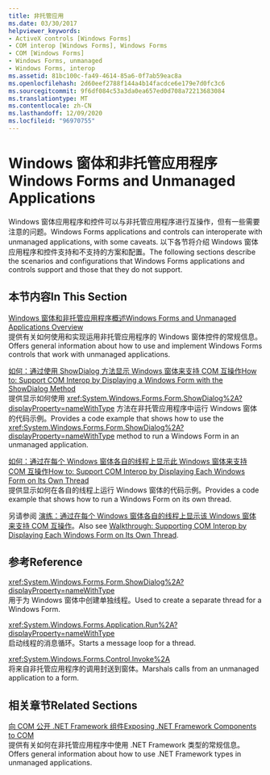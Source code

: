 ```yaml
---
title: 非托管应用
ms.date: 03/30/2017
helpviewer_keywords:
- ActiveX controls [Windows Forms]
- COM interop [Windows Forms], Windows Forms
- COM [Windows Forms]
- Windows Forms, unmanaged
- Windows Forms, interop
ms.assetid: 81bc100c-fa49-4614-85a6-0f7ab59eac8a
ms.openlocfilehash: 2d60eef2788f144a4b14facdce6e179e7d0fc3c6
ms.sourcegitcommit: 9f6df084c53a3da0ea657ed0d708a72213683084
ms.translationtype: MT
ms.contentlocale: zh-CN
ms.lasthandoff: 12/09/2020
ms.locfileid: "96970755"
---
```

# <a name="windows-forms-and-unmanaged-applications"></a><span data-ttu-id="0d482-102">Windows 窗体和非托管应用程序</span><span class="sxs-lookup"><span data-stu-id="0d482-102">Windows Forms and Unmanaged Applications</span></span>

<span data-ttu-id="0d482-103">Windows 窗体应用程序和控件可以与非托管应用程序进行互操作，但有一些需要注意的问题。</span><span class="sxs-lookup"><span data-stu-id="0d482-103">Windows Forms applications and controls can interoperate with unmanaged applications, with some caveats.</span></span> <span data-ttu-id="0d482-104">以下各节将介绍 Windows 窗体应用程序和控件支持和不支持的方案和配置。</span><span class="sxs-lookup"><span data-stu-id="0d482-104">The following sections describe the scenarios and configurations that Windows Forms applications and controls support and those that they do not support.</span></span>  
  
## <a name="in-this-section"></a><span data-ttu-id="0d482-105">本节内容</span><span class="sxs-lookup"><span data-stu-id="0d482-105">In This Section</span></span>  

 [<span data-ttu-id="0d482-106">Windows 窗体和非托管应用程序概述</span><span class="sxs-lookup"><span data-stu-id="0d482-106">Windows Forms and Unmanaged Applications Overview</span></span>](windows-forms-and-unmanaged-applications-overview.md)  
 <span data-ttu-id="0d482-107">提供有关如何使用和实现运用非托管应用程序的 Windows 窗体控件的常规信息。</span><span class="sxs-lookup"><span data-stu-id="0d482-107">Offers general information about how to use and implement Windows Forms controls that work with unmanaged applications.</span></span>  
  
 [<span data-ttu-id="0d482-108">如何：通过使用 ShowDialog 方法显示 Windows 窗体来支持 COM 互操作</span><span class="sxs-lookup"><span data-stu-id="0d482-108">How to: Support COM Interop by Displaying a Windows Form with the ShowDialog Method</span></span>](com-interop-by-displaying-a-windows-form-shadow.md)  
 <span data-ttu-id="0d482-109">提供显示如何使用 <xref:System.Windows.Forms.Form.ShowDialog%2A?displayProperty=nameWithType> 方法在非托管应用程序中运行 Windows 窗体的代码示例。</span><span class="sxs-lookup"><span data-stu-id="0d482-109">Provides a code example that shows how to use the <xref:System.Windows.Forms.Form.ShowDialog%2A?displayProperty=nameWithType> method to run a Windows Form in an unmanaged application.</span></span>  
  
 [<span data-ttu-id="0d482-110">如何：通过在每个 Windows 窗体各自的线程上显示此 Windows 窗体来支持 COM 互操作</span><span class="sxs-lookup"><span data-stu-id="0d482-110">How to: Support COM Interop by Displaying Each Windows Form on Its Own Thread</span></span>](how-to-support-com-interop-by-displaying-each-windows-form-on-its-own-thread.md)  
 <span data-ttu-id="0d482-111">提供显示如何在各自的线程上运行 Windows 窗体的代码示例。</span><span class="sxs-lookup"><span data-stu-id="0d482-111">Provides a code example that shows how to run a Windows Form on its own thread.</span></span>  
  
 <span data-ttu-id="0d482-112">另请参阅 [演练：通过在每个 Windows 窗体各自的线程上显示该 Windows 窗体来支持 COM 互操作](/previous-versions/visualstudio/visual-studio-2010/ms233639(v=vs.100))。</span><span class="sxs-lookup"><span data-stu-id="0d482-112">Also see [Walkthrough: Supporting COM Interop by Displaying Each Windows Form on Its Own Thread](/previous-versions/visualstudio/visual-studio-2010/ms233639(v=vs.100)).</span></span>  
  
## <a name="reference"></a><span data-ttu-id="0d482-113">参考</span><span class="sxs-lookup"><span data-stu-id="0d482-113">Reference</span></span>  

 <xref:System.Windows.Forms.Form.ShowDialog%2A?displayProperty=nameWithType>  
 <span data-ttu-id="0d482-114">用于为 Windows 窗体中创建单独线程。</span><span class="sxs-lookup"><span data-stu-id="0d482-114">Used to create a separate thread for a Windows Form.</span></span>  
  
 <xref:System.Windows.Forms.Application.Run%2A?displayProperty=nameWithType>  
 <span data-ttu-id="0d482-115">启动线程的消息循环。</span><span class="sxs-lookup"><span data-stu-id="0d482-115">Starts a message loop for a thread.</span></span>  
  
 <xref:System.Windows.Forms.Control.Invoke%2A>  
 <span data-ttu-id="0d482-116">将来自非托管应用程序的调用封送到窗体。</span><span class="sxs-lookup"><span data-stu-id="0d482-116">Marshals calls from an unmanaged application to a form.</span></span>  
  
## <a name="related-sections"></a><span data-ttu-id="0d482-117">相关章节</span><span class="sxs-lookup"><span data-stu-id="0d482-117">Related Sections</span></span>  

 [<span data-ttu-id="0d482-118">向 COM 公开 .NET Framework 组件</span><span class="sxs-lookup"><span data-stu-id="0d482-118">Exposing .NET Framework Components to COM</span></span>](/dotnet/framework/interop/exposing-dotnet-components-to-co)  
 <span data-ttu-id="0d482-119">提供有关如何在非托管应用程序中使用 .NET Framework 类型的常规信息。</span><span class="sxs-lookup"><span data-stu-id="0d482-119">Offers general information about how to use .NET Framework types in unmanaged applications.</span></span>
